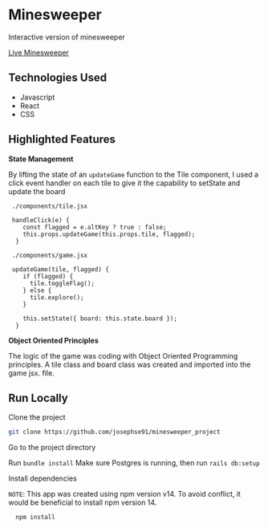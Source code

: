 
# Minesweeper

Interactive version of minesweeper


[Live Minesweeper](https://josephse91.github.io/minesweeper_project/ "Minesweeper")




## Technologies Used

- Javascript
- React
- CSS


## Highlighted Features

**State Management**

By lifting the state of an `updateGame` function to the Tile component, I used a click event handler on each tile to give it the capability to setState and update the board

```
 ./components/tile.jsx

 handleClick(e) {
    const flagged = e.altKey ? true : false;
    this.props.updateGame(this.props.tile, flagged);
  }
```

```
 ./components/game.jsx
 
 updateGame(tile, flagged) {
    if (flagged) {
      tile.toggleFlag();
    } else {
      tile.explore();
    }

    this.setState({ board: this.state.board });
  }
```

**Object Oriented Principles**

The logic of the game was coding with Object Oriented Programming principles. A tile class and board class was created and imported into the game jsx. file.






## Run Locally

Clone the project

```bash
git clone https://github.com/josephse91/minesweeper_project
```

Go to the project directory

Run `bundle install`
Make sure Postgres is running, then run `rails db:setup`

Install dependencies

`NOTE`: This app was created using npm version v14. To avoid conflict, it would be beneficial to install npm version 14.

```bash
  npm install
```

